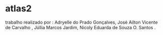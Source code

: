 # atlas2
trabalho realizado por : Adryelle do Prado Gonçalves, José Ailton Vicente de Carvalho , Júllia Marcos Jardim, Nicoly Eduarda de Souza O. Santos .
